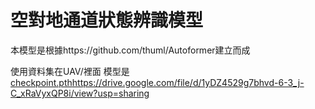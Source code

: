# 空對地通道狀態辨識模型

本模型是根據https://github.com/thuml/Autoformer建立而成

使用資料集在UAV/裡面
模型是[checkpoint.pth](https://drive.google.com/file/d/1yDZ4529g7bhvd-6-3_j-C_xRaVyxQP8i/view?usp=sharing)https://drive.google.com/file/d/1yDZ4529g7bhvd-6-3_j-C_xRaVyxQP8i/view?usp=sharing

